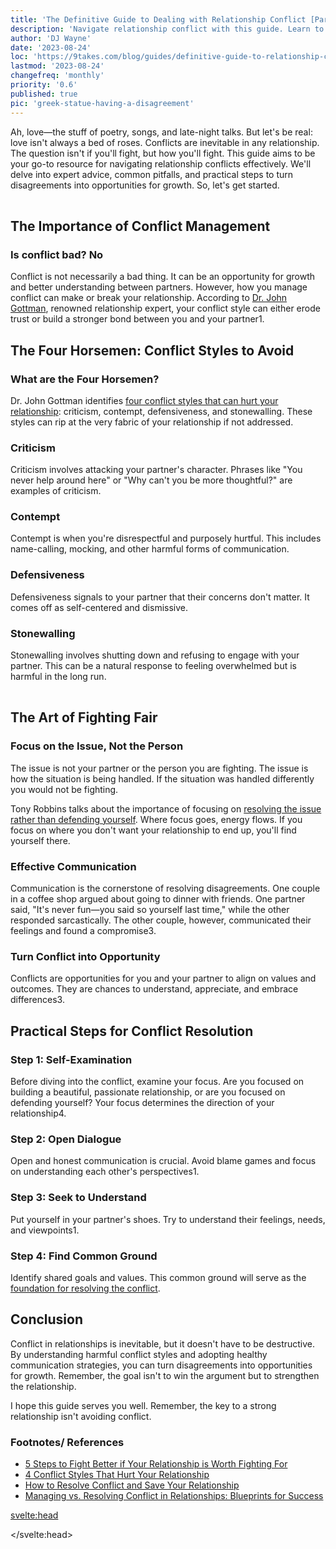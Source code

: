 ```yaml
---
title: 'The Definitive Guide to Dealing with Relationship Conflict [Part 1]'
description: 'Navigate relationship conflict with this guide. Learn to avoid common pitfalls and adopt effective strategies for a stronger bond.'
author: 'DJ Wayne'
date: '2023-08-24'
loc: 'https://9takes.com/blog/guides/definitive-guide-to-relationship-conflict-part-1'
lastmod: '2023-08-24'
changefreq: 'monthly'
priority: '0.6'
published: true
pic: 'greek-statue-having-a-disagreement'
---
```


<!-- // notes:  -->

<script>
	import  PopCard  from "../../lib/components/atoms/PopCard.svelte";
</script>

<p class="firstLetter">Ah, love—the stuff of poetry, songs, and late-night talks. But let's be real: love isn't always a bed of roses. Conflicts are inevitable in any relationship. The question isn't if you'll fight, but how you'll fight. This guide aims to be your go-to resource for navigating relationship conflicts effectively. We'll delve into expert advice, common pitfalls, and practical steps to turn disagreements into opportunities for growth. So, let's get started.</p>

<div
	style="display: flex;
    justify-content: center;
    margin: 1rem 0;
	"
>
	<PopCard
		image={`/blogs/greek-statue-having-a-disagreement.webp`}
		showIcon={false}
		displayText=""
    altText="two greek statues looking at each other"
		subtext=""
	/>
</div>

## The Importance of Conflict Management

### Is conflict bad? No

Conflict is not necessarily a bad thing. It can be an opportunity for growth and better understanding between partners. However, how you manage conflict can make or break your relationship. According to [Dr. John Gottman](https://www.gottman.com/about/john-julie-gottman/), renowned relationship expert, your conflict style can either erode trust or build a stronger bond between you and your partner1.

## The Four Horsemen: Conflict Styles to Avoid

### What are the Four Horsemen?

Dr. John Gottman identifies [four conflict styles that can hurt your relationship](https://www.gottman.com/blog/4-conflict-styles-that-hurt-your-relationship/): criticism, contempt, defensiveness, and stonewalling. These styles can rip at the very fabric of your relationship if not addressed.

### Criticism

Criticism involves attacking your partner's character. Phrases like "You never help around here" or "Why can't you be more thoughtful?" are examples of criticism.

### Contempt

Contempt is when you're disrespectful and purposely hurtful. This includes name-calling, mocking, and other harmful forms of communication.

### Defensiveness

Defensiveness signals to your partner that their concerns don't matter. It comes off as self-centered and dismissive.

### Stonewalling

Stonewalling involves shutting down and refusing to engage with your partner. This can be a natural response to feeling overwhelmed but is harmful in the long run.

<!-- > Want to learn more about these conflict styles?
> Check out our blog on Understanding the Four Horsemen. -->

<div
	style="display: flex;
    justify-content: center;
    margin: 1rem 0;
	"
>
	<PopCard
		image={`/blogs/male_and_female_greek_statues.webp`}
		showIcon={false}
		displayText="Stonewalling?"
    altText="two greek statues in a standoff"
		subtext=""
	/>
</div>

## The Art of Fighting Fair

### Focus on the Issue, Not the Person

The issue is not your partner or the person you are fighting. The issue is how the situation is being handled. If the situation was handled differently you would not be fighting.

Tony Robbins talks about the importance of focusing on [resolving the issue rather than defending yourself](https://www.tonyrobbins.com/ultimate-relationship-guide/resolve-conflict-save-relationship/). Where focus goes, energy flows. If you focus on where you don't want your relationship to end up, you'll find yourself there.

### Effective Communication

Communication is the cornerstone of resolving disagreements. One couple in a coffee shop argued about going to dinner with friends. One partner said, "It's never fun—you said so yourself last time," while the other responded sarcastically. The other couple, however, communicated their feelings and found a compromise3.

### Turn Conflict into Opportunity

Conflicts are opportunities for you and your partner to align on values and outcomes. They are chances to understand, appreciate, and embrace differences3.

<!-- >Interested in improving your communication skills?
>Read our blog on Effective Communication in Relationships. -->

## Practical Steps for Conflict Resolution

### Step 1: Self-Examination

Before diving into the conflict, examine your focus. Are you focused on building a beautiful, passionate relationship, or are you focused on defending yourself? Your focus determines the direction of your relationship4.

### Step 2: Open Dialogue

Open and honest communication is crucial. Avoid blame games and focus on understanding each other's perspectives1.

### Step 3: Seek to Understand

Put yourself in your partner's shoes. Try to understand their feelings, needs, and viewpoints1.

### Step 4: Find Common Ground

Identify shared goals and values. This common ground will serve as the [foundation for resolving the conflict](https://www.gottman.com/blog/managing-vs-resolving-conflict-relationships-blueprints-success/).

<!-- >Looking for more practical steps?
>Check out our blog on 5 Steps to Fight Better in Relationships. -->

## Conclusion

Conflict in relationships is inevitable, but it doesn't have to be destructive. By understanding harmful conflict styles and adopting healthy communication strategies, you can turn disagreements into opportunities for growth. Remember, the goal isn't to win the argument but to strengthen the relationship.

I hope this guide serves you well. Remember, the key to a strong relationship isn't avoiding conflict.

### Footnotes/ References

- [5 Steps to Fight Better if Your Relationship is Worth Fighting For](https://www.gottman.com/blog/5-steps-to-fight-better-if-your-relationship-is-worth-fighting-for/)
- [4 Conflict Styles That Hurt Your Relationship](https://www.gottman.com/blog/4-conflict-styles-that-hurt-your-relationship/)
- [How to Resolve Conflict and Save Your Relationship](https://www.tonyrobbins.com/ultimate-relationship-guide/resolve-conflict-save-relationship/)
- [Managing vs. Resolving Conflict in Relationships: Blueprints for Success](https://www.gottman.com/blog/managing-vs-resolving-conflict-relationships-blueprints-success/)

<svelte:head>

<script type="application/ld+json">
  {
  "@context": "http://schema.org",
  "@graph": [
    {
      "@type": "Article",
      "articleBody": "This guide aims to be your go-to resource for navigating relationship conflicts effectively. It delves into expert advice, common pitfalls, and practical steps to turn disagreements into opportunities for growth.",
      "creator": ["DJ Wayne"],
      "author": {
        "@type": "Person",
        "name": "DJ Wayne",
        "sameAs": ["https://www.instagram.com/djwayne3/", "https://www.youtube.com/@djwayne3", "https://www.linkedin.com/in/davidtwayne/", "https://twitter.com/djwayne3"
          ]
      },
      "dateModified": {
        "@type": "Date",
        "@value": "2023-08-24"
      },
      "datePublished": {
        "@type": "Date",
        "@value": "2023-08-24"
      },
      "description": "Navigate the complexities of relationship conflict with this definitive guide. Learn to avoid common pitfalls and adopt effective strategies for a stronger bond.",
      "headline": "The Definitive Guide to Dealing with Relationship Conflict Part 1",
      "mainEntityOfPage": {
        "@id": "https://9takes.com/blog/guides/definitive-guide-to-relationship-conflict-part-1",
        "@type": "WebPage"
      },
      "image":{
        "@type":"ImageObject",
        "height":900,
        "url": "https://9takes.com/blogs/greek-statue-having-a-disagreement.webp",
        "width":900
      },
      "mentions": [{
        "@type": "Person",
        "name": "Dr. John Gottman",
        "sameAs": ["https://www.gottman.com/", "https://en.wikipedia.org/wiki/John_Gottman"]
      },
      {
        "@type": "Person",
        "name": "Tony Robbins",
        "sameAs": ["https://www.tonyrobbins.com/", "https://en.wikipedia.org/wiki/Tony_Robbins"]
      }],
      "publisher": {
        "@type": "Organization",
        "sameAs": ["https://www.instagram.com/9takesdotcom/", "https://twitter.com/9takesdotcom"],
        "logo": {
          "@type": "ImageObject",
          "url": "https://9takes.com/brand/darkRubix.png"
        },
        "name": "9takes"
      }
    },
    {
      "@type": "FAQPage",
      "mainEntity": [
        {
          "@type": "Question",
          "acceptedAnswer": {
            "@type": "Answer",
            "text": "Conflict is not necessarily a bad thing. It can be an opportunity for growth and better understanding between partners. However, how you manage conflict can make or break your relationship."
          },
          "name": "Why is conflict management crucial in relationships?"
        },
        {
          "@type": "Question",
          "acceptedAnswer": {
            "@type": "Answer",
            "text": "Dr. John Gottman identifies four conflict styles that can hurt your relationship: criticism, contempt, defensiveness, and stonewalling. These styles can rip at the very fabric of your relationship if not addressed."
          },
          "name": "What are the Four Horsemen in relationship conflict?"
        },
        {
          "@type": "Question",
          "acceptedAnswer": {
            "@type": "Answer",
            "text": "By understanding harmful conflict styles and adopting healthy communication strategies, you can turn disagreements into opportunities for growth. The goal isn't to win the argument but to strengthen the relationship."
          },
          "name": "How can conflicts be resolved effectively?"
        }
      ]
    }
  ]
}

</script>

</svelte:head>

<style lang="scss">
article {
    border: 1px solid #52616b;
    margin-top: 1rem;
    padding: 1rem;
    border-radius: 5px;
  }
  .accordion {
    color: #444;
    cursor: pointer;
    padding: 0.5rem;
    border: none;
    text-align: left;
    outline: none;
    font-size: 15px;
    transition: 0.4s;
  }

  .accordion:hover {
    background-color: var(--color-theme-purple-v);
    color: var(--color-theme-purple);
  }

  /*.panel:hover {

    background-color: #ccc;

}*/

  .panel {
    padding: 18px;
    /*display: none;*/
    background-color: white;
    overflow: hidden;

  }
</style>
